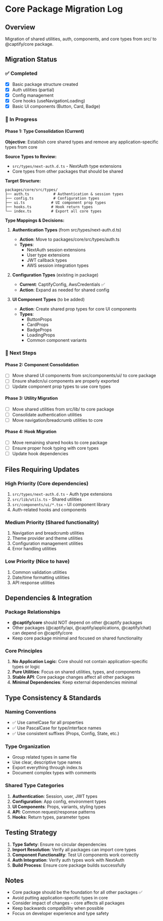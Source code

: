 # Core Package Migration Log

## Overview

Migration of shared utilities, auth, components, and core types from src/ to @captify/core package.

## Migration Status

### ✅ Completed

- [x] Basic package structure created
- [x] Auth utilities (partial)
- [x] Config management
- [x] Core hooks (useNavigationLoading)
- [x] Basic UI components (Button, Card, Badge)

### 🔄 In Progress

#### **Phase 1: Type Consolidation (Current)**

**Objective**: Establish core shared types and remove any application-specific types from core

**Source Types to Review:**

- `src/types/next-auth.d.ts` - NextAuth type extensions
- Core types from other packages that should be shared

**Target Structure:**

```
packages/core/src/types/
├── auth.ts           # Authentication & session types
├── config.ts         # Configuration types
├── ui.ts            # UI component prop types
├── hooks.ts         # Hook return types
└── index.ts         # Export all core types
```

**Type Mappings & Decisions:**

1. **Authentication Types** (from src/types/next-auth.d.ts)

   - **Action**: Move to packages/core/src/types/auth.ts
   - **Types**:
     - NextAuth session extensions
     - User type extensions
     - JWT callback types
     - AWS session integration types

2. **Configuration Types** (existing in package)

   - **Current**: CaptifyConfig, AwsCredentials ✅
   - **Action**: Expand as needed for shared config

3. **UI Component Types** (to be added)
   - **Action**: Create shared prop types for core UI components
   - **Types**:
     - ButtonProps
     - CardProps
     - BadgeProps
     - LoadingProps
     - Common component variants

### 🎯 Next Steps

#### **Phase 2: Component Consolidation**

- [ ] Move shared UI components from src/components/ui/ to core package
- [ ] Ensure shadcn/ui components are properly exported
- [ ] Update component prop types to use core types

#### **Phase 3: Utility Migration**

- [ ] Move shared utilities from src/lib/ to core package
- [ ] Consolidate authentication utilities
- [ ] Move navigation/breadcrumb utilities to core

#### **Phase 4: Hook Migration**

- [ ] Move remaining shared hooks to core package
- [ ] Ensure proper hook typing with core types
- [ ] Update hook dependencies

## Files Requiring Updates

### High Priority (Core dependencies)

1. `src/types/next-auth.d.ts` - Auth type extensions
2. `src/lib/utils.ts` - Shared utilities
3. `src/components/ui/*.tsx` - UI component library
4. Auth-related hooks and components

### Medium Priority (Shared functionality)

1. Navigation and breadcrumb utilities
2. Theme provider and theme utilities
3. Configuration management utilities
4. Error handling utilities

### Low Priority (Nice to have)

1. Common validation utilities
2. Date/time formatting utilities
3. API response utilities

## Dependencies & Integration

### Package Relationships

- **@captify/core** should NOT depend on other @captify packages
- Other packages (@captify/api, @captify/applications, @captify/chat) can depend on @captify/core
- Keep core package minimal and focused on shared functionality

### Core Principles

1. **No Application Logic**: Core should not contain application-specific types or logic
2. **Pure Utilities**: Focus on shared utilities, types, and components
3. **Stable API**: Core package changes affect all other packages
4. **Minimal Dependencies**: Keep external dependencies minimal

## Type Consistency & Standards

### Naming Conventions

- ✅ Use camelCase for all properties
- ✅ Use PascalCase for type/interface names
- ✅ Use consistent suffixes (Props, Config, State, etc.)

### Type Organization

- Group related types in same file
- Use clear, descriptive type names
- Export everything through index.ts
- Document complex types with comments

### Shared Type Categories

1. **Authentication**: Session, user, JWT types
2. **Configuration**: App config, environment types
3. **UI Components**: Props, variants, styling types
4. **API**: Common request/response patterns
5. **Hooks**: Return types, parameter types

## Testing Strategy

1. **Type Safety**: Ensure no circular dependencies
2. **Import Resolution**: Verify all packages can import core types
3. **Component Functionality**: Test UI components work correctly
4. **Auth Integration**: Verify auth types work with NextAuth
5. **Build Process**: Ensure core package builds successfully

## Notes

- Core package should be the foundation for all other packages ✅
- Avoid putting application-specific types in core
- Consider impact of changes - core affects all packages
- Keep backwards compatibility when possible
- Focus on developer experience and type safety
